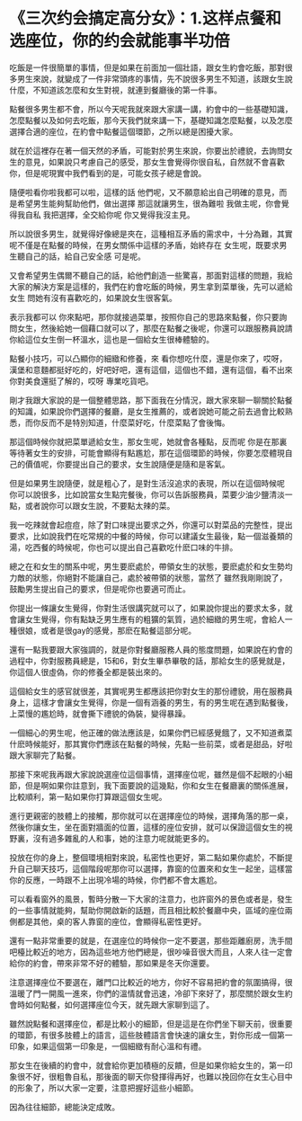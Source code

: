 # 《三次约会搞定高分女》：1.这样点餐和选座位，你的约会就能事半功倍

吃飯是一件很簡單的事情，但是如果在前面加一個壯語，跟女生約會吃飯，那對很多男生來說，就變成了一件非常頭疼的事情，先不說很多男生不知道，該跟女生說什麼，不知道該怎麼和女生對視，就連到餐廳後的第一件事。

點餐很多男生都不會，所以今天呢我就來跟大家講一講，約會中的一些基礎知識，怎麼點餐以及如何去吃飯，那今天我們就來講一下，基礎知識怎麼點餐，以及怎麼選擇合適的座位，在約會中點餐這個環節，之所以總是困擾大家。

就在於這裡存在著一個天然的矛盾，可能對於男生來說，你要出於禮貌，去詢問女生的意見，如果說只考慮自己的感受，那女生會覺得你很自私，自然就不會喜歡你，但是呢現實中我們看到的是，可能女孩子總是會說。

隨便啦看你啦我都可以啦，這樣的話 他們呢，又不願意給出自己明確的意見，而是希望男生能夠幫助他們，做出選擇 那這就讓男生，很為難啦 我做主呢，你會覺得我自私 我把選擇，全交給你呢 你又覺得我沒主見。

所以說很多男生，就覺得好像總是夾在，這種相互矛盾的需求中，十分為難，其實呢不僅是在點餐的時候，在男女關係中這樣的矛盾，始終存在 女生呢，既要求男生聽自己的話，給自己安全感 可是呢。

又會希望男生偶爾不聽自己的話，給他們創造一些驚喜，那面對這樣的問題，我給大家的解決方案是這樣的，我們在約會吃飯的時候，男生拿到菜單後，先可以遞給女生 問她有沒有喜歡吃的，如果說女生很客氣。

表示我都可以 你來點吧，那你就接過菜單，按照你自己的思路來點餐，你只要詢問女生，然後給她一個藉口就可以了，那麼在點餐之後呢，你還可以跟服務員說請你給這位女生倒一杯溫水，這也是一個給女生很棒體驗的。

點餐小技巧，可以凸顯你的細緻和修養，來 看你想吃什麼，還是你來了，哎呀，漢堡和意麵都挺好吃的，好吧好吧，還有這個，這個也不錯，還有這個，看不出來你對美食還挺了解的，哎呀 專業吃貨吧。

剛才我跟大家說的是一個整體思路，那下面我在分情況，跟大家來聊一聊關於點餐的知識，如果說你們選擇的餐廳，是女生推薦的，或者說她可能之前去過會比較熟悉，而你反而不是特別知道，什麼菜好吃，什麼菜點了會後悔。

那這個時候你就把菜單遞給女生，那女生呢，她就會各種點，反而呢 你是在那裏等待著女生的安排，可能會顯得有點尷尬，那在這個環節的時候，你要怎麼體現自己的價值呢，你要提出自己的要求，女生說隨便是隨和是客氣。

但是如果男生說隨便，就是粗心了，是對生活沒追求的表現，所以在這個時候呢 你可以說很多，比如說當女生點完餐後，你可以告訴服務員，菜要少油少鹽清淡一點，或者說你可以跟女生說，不要點太辣的菜。

我一吃辣就會起痘痘，除了對口味提出要求之外，你還可以對菜品的完整性，提出要求，比如說我們在吃常規的中餐的時候，你可以建議女生最後，點一個滋養類的湯，吃西餐的時候呢，你也可以提出自己喜歡吃什麽口味的牛排。

總之在和女生的關系中呢，男生要麽處於，帶領女生的狀態，要麽處於和女生勢均力敵的狀態，你絕對不能讓自己，處於被帶領的狀態，當然了 雖然我剛剛說了，鼓勵男生提出自己的要求，但是呢你也要適可而止。

你提出一條讓女生覺得，你對生活很講究就可以了，如果說你提出的要求太多，就會讓女生覺得，你有點缺乏男生應有的粗獷的氣質，過於細緻的男生呢，會給人一種很娘，或者是很gay的感覺，那麽在點餐這部分呢。

還有一點我要跟大家強調的，就是你對餐廳服務人員的態度問題，如果說在約會的過程中，你對服務員總是，15和6，對女生畢恭畢敬的話，那給女生的感覺就是，你這個人很虛偽，你的修養全都是裝出來的。

這個給女生的感官就很差，其實呢男生都應該把你對女生的那份禮貌，用在服務員身上，這樣才會讓女生覺得，你是一個有涵養的男生，有的男生呢在遇到點餐後，上菜慢的尷尬時，就會撕下禮貌的偽裝，變得暴躁。

一個細心的男生呢，他正確的做法應該是，如果你們已經感覺餓了，又不知道煮菜什麽時候能好，那其實你們應該在點餐的時候，先點一些前菜，或者是甜品，好啦 跟大家聊完了點餐。

那接下來呢我再跟大家說說選座位這個事情，選擇座位呢，雖然是個不起眼的小細節，但是啊如果你註意到，我下面要說的這幾點，你和女生在餐廳裏的關係進展，比較順利，第一點如果你打算跟這個女生呢。

進行更親密的肢體上的接觸，那你就可以在選擇座位的時候，選擇角落的那一桌，然後你讓女生，坐在面對牆面的位置，這樣的座位安排，就可以保證這個女生的視野裏，沒有過多雜亂的人和事，她的注意力呢就能更多的。

投放在你的身上，整個環境相對來說，私密性也更好，第二點如果你處於，不斷提升自己聊天技巧，這個階段呢那你可以選擇，靠窗的位置來和女生一起坐，這樣當你的反應，一時跟不上出現冷場的時候，你們都不會太尷尬。

可以看看窗外的風景，暫時分散一下大家的注意力，也許窗外的景色或者是，發生的一些事情就能夠，幫助你開啟新的話題，而且相比較於餐廳中央，區域的座位兩側都是其他，桌的客人靠窗的座位，會顯得私密性更好。

還有一點非常重要的就是，在選座位的時候你一定不要選，那些距離廚房，洗手間吧檯比較近的地方，因為這些地方他們總是，很吵噪音很大而且，人來人往一定會給你的約會，帶來非常不好的體驗，那如果是冬天你還要。

注意選擇座位不要選在，離門口比較近的地方，你好不容易把約會的氛圍搞得，很溫暖了門一開風一進來，你們的溫情就會迅速，冷卻下來好了，那麼關於跟女生約會時如何點餐，如何選擇座位今天，就先跟大家聊到這了。

雖然說點餐和選擇座位，都是比較小的細節，但是這是在你們坐下聊天前，很重要的環節，有很多肢體上的語言，這些肢體語言會快速的讓女生，對你形成一個第一印象，如果這個第一印象是，一個細緻有耐心溫和有禮。

那女生在後續的約會中，就會給你更加積極的反饋，但是如果你給女生的，第一印象很不好，很粗魯自私，那後面的聊天你發揮得再好，也難以挽回你在女生心目中的形象了，所以大家一定要，注意把握好這些小細節。

因為往往細節，總能決定成敗。